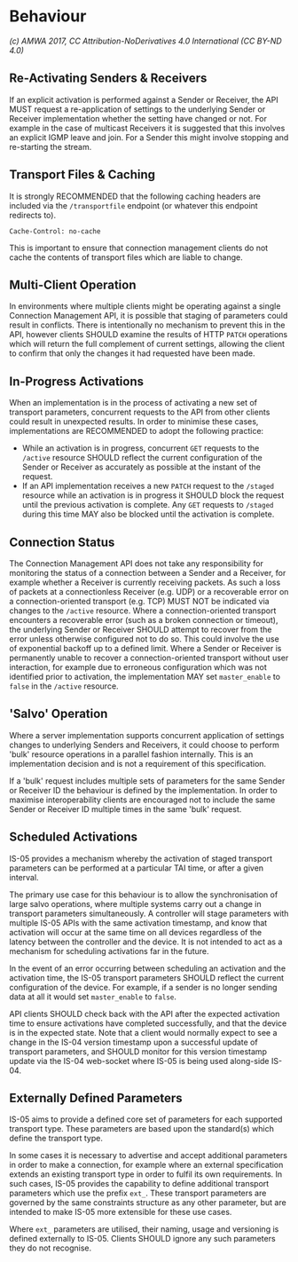 # Behaviour

_(c) AMWA 2017, CC Attribution-NoDerivatives 4.0 International (CC BY-ND 4.0)_

## Re-Activating Senders & Receivers

If an explicit activation is performed against a Sender or Receiver, the API MUST request a re-application of settings to the underlying Sender or Receiver implementation whether the setting have changed or not. For example in the case of multicast Receivers it is suggested that this involves an explicit IGMP leave and join. For a Sender this might involve stopping and re-starting the stream.

## Transport Files & Caching

It is strongly RECOMMENDED that the following caching headers are included via the `/transportfile` endpoint (or whatever this endpoint redirects to).

```http
Cache-Control: no-cache
```

This is important to ensure that connection management clients do not cache the contents of transport files which are liable to change.

## Multi-Client Operation

In environments where multiple clients might be operating against a single Connection Management API, it is possible that staging of parameters could result in conflicts. There is intentionally no mechanism to prevent this in the API, however clients SHOULD examine the results of HTTP `PATCH` operations which will return the full complement of current settings, allowing the client to confirm that only the changes it had requested have been made.

## In-Progress Activations

When an implementation is in the process of activating a new set of transport parameters, concurrent requests to the API from other clients could result in unexpected results. In order to minimise these cases, implementations are RECOMMENDED to adopt the following practice:

- While an activation is in progress, concurrent `GET` requests to the `/active` resource SHOULD reflect the current configuration of the Sender or Receiver as accurately as possible at the instant of the request.
- If an API implementation receives a new `PATCH` request to the `/staged` resource while an activation is in progress it SHOULD block the request until the previous activation is complete. Any `GET` requests to `/staged` during this time MAY also be blocked until the activation is complete.

## Connection Status

The Connection Management API does not take any responsibility for monitoring the status of a connection between a Sender and a Receiver, for example whether a Receiver is currently receiving packets. As such a loss of packets at a connectionless Receiver (e.g. UDP) or a recoverable error on a connection-oriented transport (e.g. TCP) MUST NOT be indicated via changes to the `/active` resource. Where a connection-oriented transport encounters a recoverable error (such as a broken connection or timeout), the underlying Sender or Receiver SHOULD attempt to recover from the error unless otherwise configured not to do so. This could involve the use of exponential backoff up to a defined limit. Where a Sender or Receiver is permanently unable to recover a connection-oriented transport without user interaction, for example due to erroneous configuration which was not identified prior to activation, the implementation MAY set `master_enable` to `false` in the `/active` resource.

## 'Salvo' Operation

Where a server implementation supports concurrent application of settings changes to underlying Senders and Receivers, it could choose to perform 'bulk' resource operations in a parallel fashion internally. This is an implementation decision and is not a requirement of this specification.

If a 'bulk' request includes multiple sets of parameters for the same Sender or Receiver ID the behaviour is defined by the implementation. In order to maximise interoperability clients are encouraged not to include the same Sender or Receiver ID multiple times in the same 'bulk' request.

## Scheduled Activations

IS-05 provides a mechanism whereby the activation of staged transport parameters can be performed at a particular TAI time, or after a given interval.

The primary use case for this behaviour is to allow the synchronisation of large salvo operations, where multiple systems carry out a change in transport parameters simultaneously. A controller will stage parameters with multiple IS-05 APIs with the same activation timestamp, and know that activation will occur at the same time on all devices regardless of the latency between the controller and the device. It is not intended to act as a mechanism for scheduling activations far in the future.

In the event of an error occurring between scheduling an activation and the activation time, the IS-05 transport parameters SHOULD reflect the current configuration of the device. For example, if a sender is no longer sending data at all it would set `master_enable` to `false`.

API clients SHOULD check back with the API after the expected activation time to ensure activations have completed successfully, and that the device is in the expected state. Note that a client would normally expect to see a change in the IS-04 version timestamp upon a successful update of transport parameters, and SHOULD monitor for this version timestamp update via the IS-04 web-socket where IS-05 is being used along-side IS-04.

## Externally Defined Parameters

IS-05 aims to provide a defined core set of parameters for each supported transport type. These parameters are based upon the standard(s) which define the transport type.

In some cases it is necessary to advertise and accept additional parameters in order to make a connection, for example where an external specification extends an existing transport type in order to fulfil its own requirements. In such cases, IS-05 provides the capability to define additional transport parameters which use the prefix `ext_`. These transport parameters are governed by the same constraints structure as any other parameter, but are intended to make IS-05 more extensible for these use cases.

Where `ext_` parameters are utilised, their naming, usage and versioning is defined externally to IS-05. Clients SHOULD ignore any such parameters they do not recognise.
